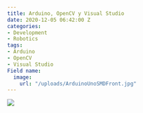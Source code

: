 ```yaml
---
title: Arduino, OpenCV y Visual Studio
date: 2020-12-05 06:42:00 Z
categories:
- Development
- Robotics
tags:
- Arduino
- OpenCV
- Visual Studio
Field name:
  image:
    url: "/uploads/ArduinoUnoSMDFront.jpg"
---
```


<div>
    <img src="https://greentwip.xyz/images/greentwiphq.jpg"/>
    <script>
$(function() {
        $("meta[name='twitter:card']").attr('content', "summary_large_image");
        $("meta[name='twitter:image']").attr('content', "https://greentwip.xyz/uploads/ArduinoUnoSMDFront.jpg");
});


    </script>
</div>
